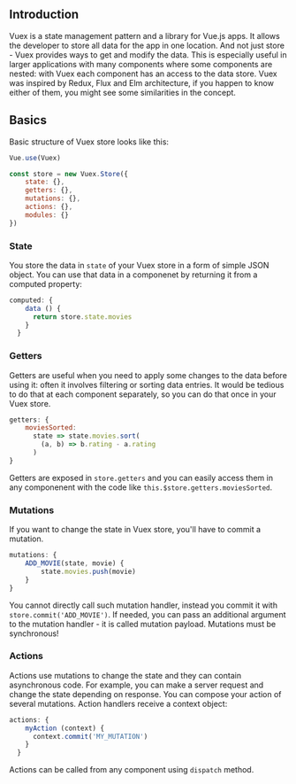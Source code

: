 ## Introduction
Vuex is a state management pattern and a library for Vue.js apps. It allows the developer to store all data for the app in one location. And not just store - Vuex provides ways to get and modify the data. This is especially useful in larger applications with many components where some components are nested: with Vuex each component has an access to the data store.
Vuex was inspired by Redux, Flux and Elm architecture, if you happen to know either of them, you might see some similarities in the concept.

## Basics
Basic structure of Vuex store looks like this:
```javascript
Vue.use(Vuex)

const store = new Vuex.Store({
    state: {},
    getters: {},
    mutations: {},
    actions: {},         
    modules: {}
})
```
### State
You store the data in `state` of your Vuex store in a form of simple JSON object. You can use that data in a componenet by returning it from a computed property:
```javascript
computed: {
    data () {
      return store.state.movies
    }
  }
```
### Getters
Getters are useful when you need to apply some changes to the data before using it: often it involves filtering or sorting data entries. It would be tedious to do that at each component separately, so you can do that once in your Vuex store.
```javascript
getters: {
    moviesSorted: 
      state => state.movies.sort(
        (a, b) => b.rating - a.rating
      )
}
```
Getters are exposed in `store.getters` and you can easily access them in any componenent with the code like `this.$store.getters.moviesSorted`.

### Mutations
If you want to change the state in Vuex store, you'll have to commit a mutation.
```javascript
mutations: {
    ADD_MOVIE(state, movie) {
        state.movies.push(movie)
    }
}
```
You cannot directly call such mutation handler, instead you commit it with `store.commit('ADD_MOVIE')`. If needed, you can pass an additional argument to the mutation handler - it is called mutation payload.
Mutations must be synchronous!

### Actions
Actions use mutations to change the state and they can contain asynchronous code. For example, you can make a server request and change the state depending on response. You can compose your action of several mutations.
Action handlers receive a context object:
```javascript
actions: {
    myAction (context) {
      context.commit('MY_MUTATION')
    }
  }
```
Actions can be called from any component using `dispatch` method.
